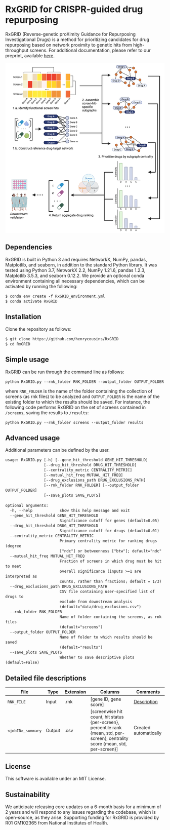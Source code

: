 # RxGRID for CRISPR-guided drug repurposing

RxGRID (Reverse-genetic proXimity Guidance for Repurposing Investigational Drugs) is a method for prioritizing candidates for drug repurposing based on network proximity to genetic hits from high-throughput screens. For additional documentation, please refer to our preprint, available [here](https://www.medrxiv.org/content/10.1101/2022.07.02.22277181v1.full). 

![Alt text](graphical_overview.png?raw=true "RxGRID Overview")

## Dependencies
RxGRID is built in Python 3 and requires NetworkX, NumPy, pandas, Matplotlib, and seaborn, in addition to the standard Python library. It was tested using Python 3.7, NetworkX 2.2, NumPy 1.21.6, pandas 1.2.3, Matplotlib 3.5.3, and seaborn 0.12.2. We provide an optional conda environment containing all necessary dependencies, which can be activated by running the following:
```
$ conda env create -f RxGRID_environment.yml
$ conda activate RxGRID
```

## Installation

Clone the repository as follows:

```
$ git clone https://github.com/henrycousins/RxGRID
$ cd RxGRID
```

## Simple usage

RxGRID can be run through the command line as follows:

```
python RxGRID.py --rnk_folder RNK_FOLDER --output_folder OUTPUT_FOLDER
```
where ```RNK_FOLDER``` is the name of the folder containing the collection of screens (as rnk files) to be analyzed and ```OUTPUT_FOLDER``` is the name of the existing folder to which the results should be saved. For instance, the following code performs RxGRID on the set of screens contained in ```/screens```, saving the results to ```/results```:

<!-- the path to the .rnk file containing the gene list, ```GMT_FILE``` is the path to the .gmt file containing the gene sets, and ```OUTPUT_FOLDER``` is name of the directory where results should be stored. (Please note that ```OUTPUT_FOLDER``` is created automatically.) For instance, the following code performs GSPA on the GSE4183 gene list using KEGG pathway gene sets, saving the results to ```/outputs```: -->

```
python RxGRID.py --rnk_folder screens --output_folder results
```

## Advanced usage

Additional parameters can be defined by the user.
```
usage: RxGRID.py [-h] [--gene_hit_threshold GENE_HIT_THRESHOLD]
                 [--drug_hit_threshold DRUG_HIT_THRESHOLD]
                 [--centrality_metric CENTRALITY_METRIC]
                 [--mutual_hit_freq MUTUAL_HIT_FREQ]
                 [--drug_exclusions_path DRUG_EXCLUSIONS_PATH]
                 [--rnk_folder RNK_FOLDER] [--output_folder OUTPUT_FOLDER]
                 [--save_plots SAVE_PLOTS]

optional arguments:
  -h, --help            show this help message and exit
  --gene_hit_threshold GENE_HIT_THRESHOLD
                        Significance cutoff for genes (default=0.05)
  --drug_hit_threshold DRUG_HIT_THRESHOLD
                        Significance cutoff for drugs (default=0.01)
  --centrality_metric CENTRALITY_METRIC
                        Primary centrality metric for ranking drugs (degree
                        ["ndc"] or betweenness ["btw"]; default="ndc"
  --mutual_hit_freq MUTUAL_HIT_FREQ
                        Fraction of screens in which drug must be hit to meet
                        overall significance (inputs >=1 are interpreted as
                        counts, rather than fractions; default = 1/3)
  --drug_exclusions_path DRUG_EXCLUSIONS_PATH
                        CSV file containing user-specified list of drugs to
                        exclude from downstream analysis
                        (default="data/drug_exclusions.csv")
  --rnk_folder RNK_FOLDER
                        Name of folder containing the screens, as rnk files
                        (default="screens")
  --output_folder OUTPUT_FOLDER
                        Name of folder to which results should be saved
                        (default="results")
  --save_plots SAVE_PLOTS
                        Whether to save descriptive plots (default=False)
```


## Detailed file descriptions

File | Type | Extension | Columns | Comments
--- | --- | --- | --- | ---
```RNK_FILE``` | Input | .rnk | [gene ID, gene score] | [Description](https://software.broadinstitute.org/cancer/software/gsea/wiki/index.php/Data_formats#RNK:_Ranked_list_file_format_.28.2A.rnk.29)
```<jobID>_summary``` | Output | .csv | [screenwise hit count, hit status {per-screen}, percentile rank {mean, std, per-screen}, centrality score {mean, std, per-screen}] | Created automatically
<!-- 

```
.
└── gspa
    ├── LICENSE           # LICENSE
    ├── README.md         # README
    ├── embeddings        # contains gene embeddings and IDs as pickled arrays
    ├── environments      # optional dependency environments
    ├── functions.py      # helper functions
    ├── gene_sets         # contains example gene sets
    ├── gspa.py           # main
    ├── outputs           # example directory for results
    ├── overview.png      # overview graphic
    ├── rnk_files         # contains example rnk files
    └── data              # supplementary data
        ├── ppi           # related to ppi network and embeddings
        ├── sarscov2      # related to sars-cov-2 screens
        └── set_matching  # related to comparing similar gene sets
``` -->

## License

This software is available under an MIT License.

## Sustainability

We anticipate releasing core updates on a 6-month basis for a minimum of 2 years and will respond to any issues regarding the codebase, which is open-source, as they arise. Supporting funding for RxGRID is provided by R01 GM102365 from National Institutes of Health.